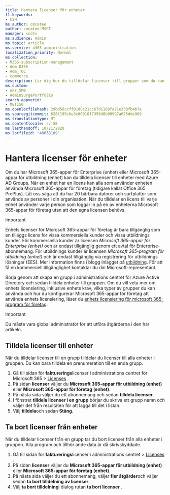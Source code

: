 ```yaml
---
title: Hantera licenser för enheter
f1.keywords:
- CSH
ms.author: cmcatee
author: cmcatee-MSFT
manager: scotv
ms.audience: Admin
ms.topic: article
ms.service: o365-administration
localization_priority: Normal
ms.collection:
- M365-subscription-management
- Adm_O365
- Adm_TOC
- commerce
description: Lär dig hur du tilldelar licenser till grupper som du kan använda med enheter.
ms.custom:
- okr_SMB
- AdminSurgePortfolio
search.appverid:
- MET150
ms.openlocfilehash: 29bd56ccff01d8c21cc67d1188fa21e338fb4b7e
ms.sourcegitcommit: 628f195cbe3c00910f7350d8b09997a675dde989
ms.translationtype: MT
ms.contentlocale: sv-SE
ms.lasthandoff: 10/21/2020
ms.locfileid: "48638189"
---
```

# <a name="manage-licenses-for-devices"></a>Hantera licenser för enheter

Om du har Microsoft 365-appar för Enterprise (enhet) eller Microsoft 365-appar för utbildning (enhet) kan du tilldela licenser till enheter med Azure AD Groups. När en enhet har en licens kan alla som använder enheten använda Microsoft 365-appar för företag (tidigare kallat Office 365 ProPlus). Låt oss säga att du har 20 bärbara datorer och surfplattor som används av personer i din organisation. När du tilldelar en licens till varje enhet använder varje person som loggar in på en av enheterna Microsoft 365-appar för företag utan att den egna licensen behövs.

> [!IMPORTANT]
> Enhets licenser för Microsoft 365-appar för företag är bara tillgänglig som en tilläggs licens för vissa kommersiella kunder och vissa utbildnings kunder. För kommersiella kunder är licensen *Microsoft 365-appar för Enterprise (enhet)* och är endast tillgänglig genom ett avtal för Enterprise-abonnemang. För utbildnings kunder är licensen *Microsoft 365-program för utbildning (enhet)* och är endast tillgänglig via registrering för utbildnings lösningar (EES). Mer information finns i blogg inlägget på [utbildning](https://educationblog.microsoft.com/2019/08/attention-it-administrators-announcing-device-based-subscription-for-education/). För att få en kommersiell tillgänglighet kontaktar du din Microsoft-representant.

Börja genom att skapa en grupp i administrations centret för Azure Active Directory och sedan tilldela enheter till gruppen. Om du vill veta mer om enhets licensiering, inklusive enhets krav, vilka typer av grupper du kan använda och hur du konfigurerar Microsoft 365-appar för företag att använda enhets licensiering, läser du [enhets licensiering för microsoft 365-program för företag](https://go.microsoft.com/fwlink/p/?linkid=2094216).

> [!IMPORTANT]
> Du måste vara global administratör för att utföra åtgärderna i den här artikeln.

## <a name="assign-licenses-to-devices"></a>Tilldela licenser till enheter

När du tilldelar licenser till en grupp tilldelar du licenser till alla enheter i gruppen. Du kan bara tilldela en prenumeration till en enda grupp.

1. Gå till sidan för **fakturerings**licenser i administrations centret för Microsoft 365  >  <a href="https://go.microsoft.com/fwlink/p/?linkid=842264" target="_blank">Licenses</a> .
2. På sidan **licenser** väljer du **Microsoft 365-appar för utbildning (enhet)** eller **Microsoft 365-appar för företag (enhet)**.
3. På nästa sida väljer du ett abonnemang och sedan **tilldela licenser**.
4. I fönstret **tilldela licenser i en grupp** börjar du skriva ett grupp namn och väljer det från resultaten för att lägga till det i listan.
5. Välj **tilldela**och sedan **Stäng**.

## <a name="unassign-licenses-from-devices"></a>Ta bort licenser från enheter

När du tilldelar licenser från en grupp tar du bort licenser från alla enheter i gruppen. Alla program och tillhör ande data är då skrivskyddade.

1. Gå till sidan för **fakturerings**licenser i administrations centret  >  <a href="https://go.microsoft.com/fwlink/p/?linkid=842264" target="_blank">Licenses</a> .
2. På sidan **licenser** väljer du **Microsoft 365-appar för utbildning (enhet)** eller **Microsoft 365-appar för företag (enhet)**.
3. På nästa sida väljer du ett abonnemang, väljer **fler åtgärder**och väljer sedan **ta bort tilldelning av licenser**.
4. Välj **ta bort tilldelning**i dialog rutan **ta bort licenser** .